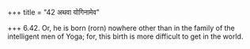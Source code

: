 +++
title = "42 अथवा योगिनामेव"

+++
6.42. Or, he is born (rorn) nowhere other than in the family of the
intelligent men of Yoga; for, this birth is more difficult to get in the
world.
